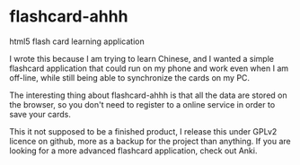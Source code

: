 flashcard-ahhh
==============

html5 flash card learning application

I wrote this because I am trying to learn Chinese, and I wanted a simple
flashcard application that could run on my phone and work even when I am
off-line, while still being able to synchronize the cards on my PC.

The interesting thing about flashcard-ahhh is that all the data are stored on
the browser, so you don't need to register to a online service in order to save
your cards.

This it not supposed to be a finished product, I release this under GPLv2
licence on github, more as a backup for the project than anything.  If you are
looking for a more advanced flashcard application, check out Anki.

